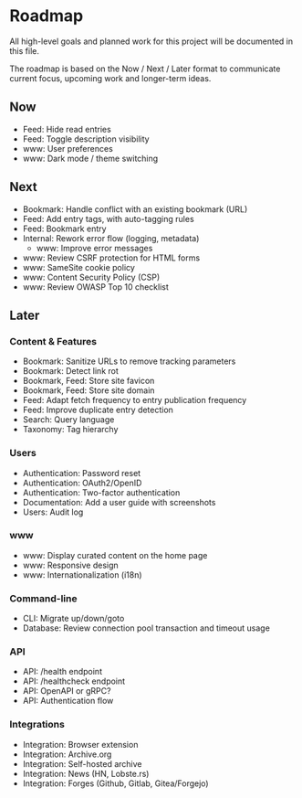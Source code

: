 # Roadmap

All high-level goals and planned work for this project will be documented in this file.

The roadmap is based on the Now / Next / Later format to communicate current focus, upcoming work and longer-term ideas.

## Now
- Feed: Hide read entries
- Feed: Toggle description visibility
- www: User preferences
- www: Dark mode / theme switching

## Next
- Bookmark: Handle conflict with an existing bookmark (URL)
- Feed: Add entry tags, with auto-tagging rules
- Feed: Bookmark entry
- Internal: Rework error flow (logging, metadata)
    - www: Improve error messages
- www: Review CSRF protection for HTML forms
- www: SameSite cookie policy
- www: Content Security Policy (CSP)
- www: Review OWASP Top 10 checklist

## Later
### Content & Features
- Bookmark: Sanitize URLs to remove tracking parameters
- Bookmark: Detect link rot
- Bookmark, Feed: Store site favicon
- Bookmark, Feed: Store site domain
- Feed: Adapt fetch frequency to entry publication frequency
- Feed: Improve duplicate entry detection
- Search: Query language
- Taxonomy: Tag hierarchy

### Users
- Authentication: Password reset
- Authentication: OAuth2/OpenID
- Authentication: Two-factor authentication
- Documentation: Add a user guide with screenshots
- Users: Audit log

### www
- www: Display curated content on the home page
- www: Responsive design
- www: Internationalization (i18n)

### Command-line
- CLI: Migrate up/down/goto
- Database: Review connection pool transaction and timeout usage

### API
- API: /health endpoint
- API: /healthcheck endpoint
- API: OpenAPI or gRPC?
- API: Authentication flow

### Integrations
- Integration: Browser extension
- Integration: Archive.org
- Integration: Self-hosted archive
- Integration: News (HN, Lobste.rs)
- Integration: Forges (Github, Gitlab, Gitea/Forgejo)
